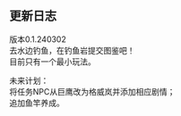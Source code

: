 ## 更新日志
版本0.1.240302  
去水边钓鱼，在钓鱼岩提交图鉴吧！  
目前只有一个最小玩法。  
  
未来计划：  
将任务NPC从巨鹰改为格威岚并添加相应剧情；  
追加鱼竿养成。  
